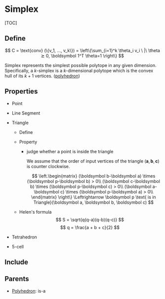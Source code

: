 # Simplex

[TOC]

## Define

$$
C = \text{conv} (\{v_1, ..., v_k\}) = \left\{\sum_{i=1}^k \theta_i v_i \ |\ \theta ⪰ 0, \boldsymbol 1^T \theta=1 \right\}
$$

Simplex represents the simplest possible polytope in any given dimension. Specifically, a $k$-simplex is a $k$-dimensional polytope which is the convex hull of its $k + 1$ vertices. ([polyhedron](./Polyhedron.md))

## Properties

* Point
* Line Segment
* Triangle
  - Define 
  - Property
    - judge whether a point is inside the triangle

      We assume that the order of input vertices of the triangle $(\boldsymbol a, \boldsymbol b, \boldsymbol c)$ is counter clockwise.

      $$
      \left.\begin{matrix}
      (\boldsymbol b-\boldsymbol a) \times (\boldsymbol p-\boldsymbol b) > 0\\
      (\boldsymbol c-\boldsymbol b) \times (\boldsymbol p-\boldsymbol c) > 0\\
      (\boldsymbol a-\boldsymbol c) \times (\boldsymbol p-\boldsymbol a) > 0\\
      \end{matrix} \right\} \Leftrightarrow \boldsymbol p \text{ is in Triangle}(\boldsymbol a, \boldsymbol b, \boldsymbol c)
      $$

  - Helen's formula
      $$
      S = \sqrt{q(q-a)(q-b)(q-c)}
      $$
      $$
      q = \frac{a + b + c}{2}
      $$

* Tetrahedron

- 5-cell

## Include

## Parents

- [Polyhedron](./Polyhedron.md): is-a

